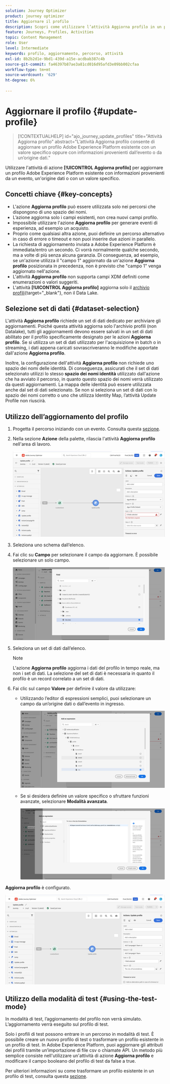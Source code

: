 ```yaml
---
solution: Journey Optimizer
product: journey optimizer
title: Aggiornare il profilo
description: Scopri come utilizzare l’attività Aggiorna profilo in un percorso
feature: Journeys, Profiles, Activities
topic: Content Management
role: User
level: Intermediate
keywords: profilo, aggiornamento, percorso, attività
exl-id: 8b2b2d1e-9bd1-439d-a15e-acdbab387c4b
source-git-commit: fa46397b87ae3a81cd016d95afd3e09bb002cfaa
workflow-type: tm+mt
source-wordcount: '629'
ht-degree: 6%

---
```


# Aggiornare il profilo {#update-profile}

>[!CONTEXTUALHELP]
>id="ajo_journey_update_profiles"
>title="Attività Aggiorna profilo"
>abstract="L’attività Aggiorna profilo consente di aggiornare un profilo Adobe Experience Platform esistente con un valore specifico oppure con informazioni provenienti dall’evento o da un’origine dati."

Utilizzare l&#39;attività di azione **[!UICONTROL Aggiorna profilo]** per aggiornare un profilo Adobe Experience Platform esistente con informazioni provenienti da un evento, un&#39;origine dati o con un valore specifico.

## Concetti chiave {#key-concepts}

* L&#39;azione **Aggiorna profilo** può essere utilizzata solo nei percorsi che dispongono di uno spazio dei nomi.
* L’azione aggiorna solo i campi esistenti, non crea nuovi campi profilo.
* Impossibile utilizzare l&#39;azione **Aggiorna profilo** per generare eventi di esperienza, ad esempio un acquisto.
* Proprio come qualsiasi altra azione, puoi definire un percorso alternativo in caso di errore o timeout e non puoi inserire due azioni in parallelo.
* La richiesta di aggiornamento inviata a Adobe Experience Platform è immediata/entro un secondo. Ci vorrà normalmente qualche secondo, ma a volte di più senza alcuna garanzia. Di conseguenza, ad esempio, se un&#39;azione utilizza il &quot;campo 1&quot; aggiornato da un&#39;azione **Aggiorna profilo** posizionata in precedenza, non è previsto che &quot;campo 1&quot; venga aggiornato nell&#39;azione.
* L&#39;attività **Aggiorna profilo** non supporta campi XDM definiti come enumerazioni o valori suggeriti.
* L&#39;attività **[!UICONTROL Aggiorna profilo]** aggiorna solo il [archivio profili](https://experienceleague.adobe.com/docs/experience-platform/profile/home.html#profile-data-store){target="_blank"}, non il Data Lake.

## Selezione set di dati {#dataset-selection}

L&#39;attività **Aggiorna profilo** richiede un set di dati dedicato per archiviare gli aggiornamenti. Poiché questa attività aggiorna solo l&#39;archivio profili (non Datalake), tutti gli aggiornamenti devono essere salvati in un set di dati abilitato per il profilo specificamente designato per le azioni **Aggiorna profilo**. Se si utilizza un set di dati utilizzato per l&#39;acquisizione in batch o in streaming, i dati appena caricati sovrascriveranno le modifiche apportate dall&#39;azione **Aggiorna profilo**.

Inoltre, la configurazione dell&#39;attività **Aggiorna profilo** non richiede uno spazio dei nomi delle identità. Di conseguenza, assicurati che il set di dati selezionato utilizzi lo stesso **spazio dei nomi identità** utilizzato dall&#39;azione che ha avviato il percorso, in quanto questo spazio dei nomi verrà utilizzato da questi aggiornamenti. La mappa delle identità può essere utilizzata anche dal set di dati selezionato. Se non si seleziona un set di dati con lo spazio dei nomi corretto o uno che utilizza Identity Map, l’attività Update Profile non riuscirà.

## Utilizzo dell’aggiornamento del profilo

1. Progetta il percorso iniziando con un evento. Consulta questa [sezione](../building-journeys/journey.md).

1. Nella sezione **Azione** della palette, rilascia l&#39;attività **Aggiorna profilo** nell&#39;area di lavoro.

   ![](assets/profileupdate0.png)

1. Seleziona uno schema dall’elenco.

1. Fai clic su **Campo** per selezionare il campo da aggiornare. È possibile selezionare un solo campo.

   ![](assets/profileupdate2.png)

1. Seleziona un set di dati dall’elenco.

   >[!NOTE]
   >
   >L&#39;azione **Aggiorna profilo** aggiorna i dati del profilo in tempo reale, ma non i set di dati. La selezione del set di dati è necessaria in quanto il profilo è un record correlato a un set di dati.

1. Fai clic sul campo **Valore** per definire il valore da utilizzare:

   * Utilizzando l’editor di espressioni semplici, puoi selezionare un campo da un’origine dati o dall’evento in ingresso.

     ![](assets/profileupdate4.png)

   * Se si desidera definire un valore specifico o sfruttare funzioni avanzate, selezionare **Modalità avanzata**.

     ![](assets/profileupdate3.png)

**Aggiorna profilo** è configurato.

![](assets/profileupdate1.png)


## Utilizzo della modalità di test {#using-the-test-mode}

In modalità di test, l’aggiornamento del profilo non verrà simulato. L’aggiornamento verrà eseguito sul profilo di test.

Solo i profili di test possono entrare in un percorso in modalità di test. È possibile creare un nuovo profilo di test o trasformare un profilo esistente in un profilo di test. In Adobe Experience Platform, puoi aggiornare gli attributi dei profili tramite un’importazione di file csv o chiamate API. Un metodo più semplice consiste nell&#39;utilizzare un&#39;attività di azione **Aggiorna profilo** e modificare il campo booleano del profilo di test da false a true.

Per ulteriori informazioni su come trasformare un profilo esistente in un profilo di test, consulta questa [sezione](../audience/creating-test-profiles.md#create-test-profiles-csv).
